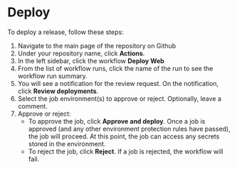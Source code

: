 # Deploy

To deploy a release, follow these steps:

1. Navigate to the main page of the repository on Github
1. Under your repository name, click **Actions**.
1. In the left sidebar, click the workflow **Deploy Web**
1. From the list of workflow runs, click the name of the run to see the workflow run summary.
1. You will see a notification for the review request. On the notification, click **Review deployments**.
1. Select the job environment(s) to approve or reject. Optionally, leave a comment.
1. Approve or reject:
    - To approve the job, click **Approve and deploy**. Once a job is approved (and any other environment protection rules have passed), the job will proceed. At this point, the job can access any secrets stored in the environment.
    - To reject the job, click **Reject**. If a job is rejected, the workflow will fail.
